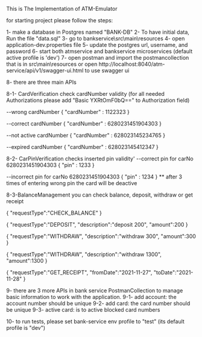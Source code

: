 This is The Implementation of ATM-Emulator

for starting project please follow the steps:

1- make a database in Postgres named "BANK-DB" 
2- To have initial data, Run the file "data.sql"
3- go to bankservice\src\main\resources 
4- open application-dev.properties file 
5- update the postgres url, username, and password 
6- start both atmservice and bankservice microservices (default active profile is 'dev')
7- open postman and import the postmancollection that is in src\main\resources
or open http://localhost:8040/atm-service/api/v1/swagger-ui.html to use swagger ui 

8- there are three main APIs 

8-1- CardVerification check cardNumber validity (for all needed Authorizations
please add "Basic YXRtOmF0bQ==" to Authorization field)

--wrong cardNumber
{
 "cardNumber" : 1122323 
}

--correct cardNumber
{
"cardNumber" : 6280231451904303
}

--not active cardNumber
{
"cardNumber" : 628023145234765
}

--expired cardNumber
{
"cardNumber" : 628023145412347
}


8-2- CarPinVerification checks inserted pin validity'
--correct pin for carNo 6280231451904303
 {
 "pin" : 1233
 }

--incorrect pin for carNo 6280231451904303
{
"pin" : 1234
}
** after 3 times of entering wrong pin the card will be deactive


8-3-BalanceManagement you can check balance, deposit, withdraw  or get receipt 


{
	"requestType":"CHECK_BALANCE"
}

{
	"requestType":"DEPOSIT",
	"description":"deposit 200",
	"amount":200
}

{
	"requestType":"WITHDRAW",
	"description":"withdraw 300",
	"amount":300
}

{
	"requestType":"WITHDRAW",
	"description":"withdraw 1300",
	"amount":1300
}


{
	"requestType":"GET_RECEIPT",
	"fromDate":"2021-11-27",
	"toDate":"2021-11-28"
}


9- there are 3 more APIs in bank service PostmanCollection to manage basic information to work with the application.
9-1- add account: the account number should be unique
9-2- add card: the card number should be unique
9-3- active card: is to active blocked card numbers

10- to run tests, please set bank-service env profile to "test"
(its default profile is "dev")
